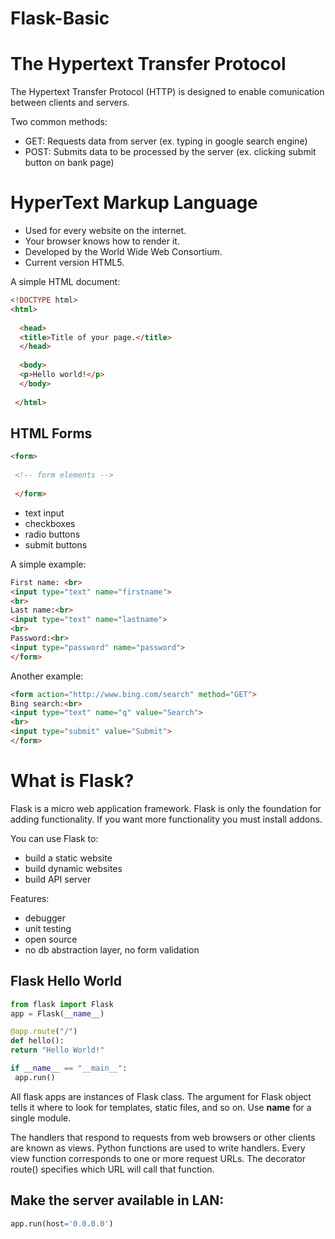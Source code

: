 # Flask-Basic

<h1>The Hypertext Transfer Protocol</h1>
The Hypertext Transfer Protocol (HTTP) is designed to enable comunication between clients and servers.

Two common methods:
- GET: Requests data from server (ex. typing in google search engine)
- POST: Submits data to be processed by the server (ex. clicking submit button on bank page)

<h1>HyperText Markup Language </h1>

- Used for every website on the internet.
- Your browser knows how to render it.
- Developed by the World Wide Web Consortium.
- Current version HTML5.


A simple HTML document:

```html
<!DOCTYPE html>
<html>
  
  <head>
  <title>Title of your page.</title>
  </head>
  
  <body>
  <p>Hello world!</p>
  </body>
  
 </html>
```
 
<h2> HTML Forms </h2>
 
 ```html
 <form>
  
  <!-- form elements -->
  
  </form>
```  
  
  - text input
  - checkboxes
  - radio buttons
  - submit buttons
 
 <form>

A simple example:
  
 ```html
 First name: <br>
 <input type="text" name="firstname">
 <br>
 Last name:<br>
 <input type="text" name="lastname">
 <br>
 Password:<br>
 <input type="password" name="password">
 </form>
 ```
 
 Another example:

  ```html
 <form action="http://www.bing.com/search" method="GET">
  Bing search:<br>
  <input type="text" name="q" value="Search">
  <br>
  <input type="submit" value="Submit">
  </form>
  ```
  
<h1>What is Flask?</h1>
Flask is a micro web application framework.
Flask is only the foundation for adding functionality.
If you want more functionality you must install addons. <br>

You can use Flask to:
- build a static website
- build dynamic websites
- build API server

Features:
- debugger
- unit testing
- open source
- no db abstraction layer, no form validation
 
 <h2>Flask Hello World</h2>
 
   ```Python
 from flask import Flask
 app = Flask(__name__)
 
 @app.route("/")
 def hello():
  return "Hello World!"
  
  if __name__ == "__main__":
    app.run()
  ```
  
 All flask apps are instances of Flask class.
 The argument for Flask object tells it where to look for templates, static files, and so on. Use __name__ for a single module.
 
The handlers that respond to requests from web browsers or other clients are known as views. Python functions are used to write handlers. Every view function corresponds to one or more request URLs. 
The decorator route() specifies which URL will call that function.
 
 
 <h2>Make the server available in LAN: </h2>
 
 ```Python
 app.run(host='0.0.0.0')
 ```
 
